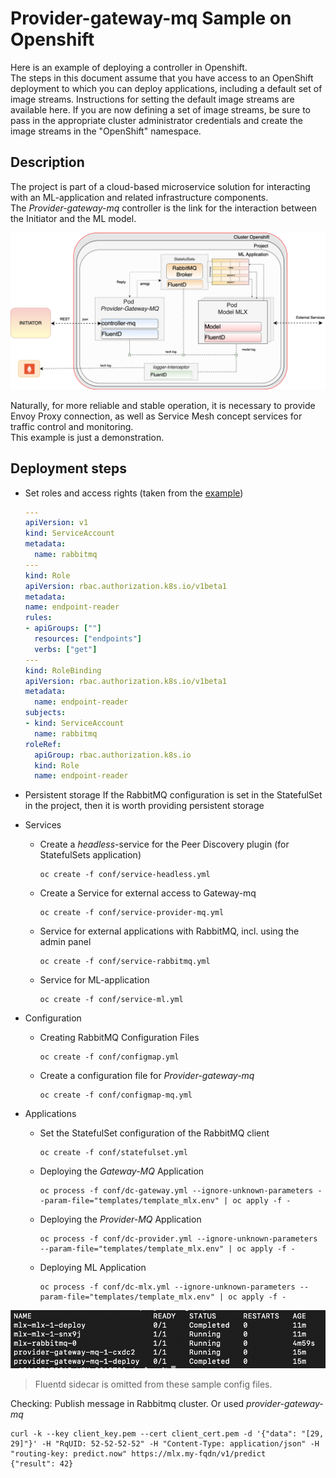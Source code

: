 # Provider-gateway-mq Sample on Openshift

Here is an example of deploying a controller in Openshift.  
The steps in this document assume that you have access to an OpenShift deployment to which you can deploy applications, including a default set of image streams. Instructions for setting the default image streams are available here. If you are now defining a set of image streams, be sure to pass in the appropriate cluster administrator credentials and create the image streams in the "OpenShift" namespace.

## Description

The project is part of a cloud-based microservice solution for interacting with an ML-application and related infrastructure components.  
The *Provider-gateway-mq* controller is the link for the interaction between the Initiator and the ML model.

![Image alt](https://github.com/Laztrex/provider-gateway-mq/blob/main/docs/pics/sketch_gateway_mq.png)


Naturally, for more reliable and stable operation, it is necessary to provide Envoy Proxy connection, as well as Service Mesh concept services for traffic control and monitoring.  
This example is just a demonstration.

## Deployment steps

* Set roles and access rights (taken from the [example](https://kubernetes.io/docs/reference/access-authn-authz/rbac/))
  ~~~yaml
  ---
  apiVersion: v1
  kind: ServiceAccount
  metadata:
    name: rabbitmq
  ---
  kind: Role
  apiVersion: rbac.authorization.k8s.io/v1beta1
  metadata:
  name: endpoint-reader
  rules:
  - apiGroups: [""]
    resources: ["endpoints"]
    verbs: ["get"]
  ---
  kind: RoleBinding
  apiVersion: rbac.authorization.k8s.io/v1beta1
  metadata:
    name: endpoint-reader
  subjects:
  - kind: ServiceAccount
    name: rabbitmq
  roleRef:
    apiGroup: rbac.authorization.k8s.io
    kind: Role
    name: endpoint-reader
  ~~~
  
* Persistent storage
  If the RabbitMQ configuration is set in the StatefulSet in the project, then it is worth providing persistent storage
  
* Services

  - Create a *headless*-service for the Peer Discovery plugin (for StatefulSets application)
    ~~~
    oc create -f conf/service-headless.yml
    ~~~
  - Create a Service for external access to Gateway-mq
    ~~~
    oc create -f conf/service-provider-mq.yml
    ~~~
  - Service for external applications with RabbitMQ, incl. using the admin panel
    ~~~
    oc create -f conf/service-rabbitmq.yml
    ~~~
  - Service for ML-application
    ~~~
    oc create -f conf/service-ml.yml
    ~~~

* Configuration
  
  - Creating RabbitMQ Configuration Files
    ~~~
    oc create -f conf/configmap.yml
    ~~~
    
  - Create a configuration file for *Provider-gateway-mq*
    ~~~
    oc create -f conf/configmap-mq.yml
    ~~~
  
* Applications
 
  - Set the StatefulSet configuration of the RabbitMQ client
    ~~~
    oc create -f conf/statefulset.yml
    ~~~

  - Deploying the *Gateway-MQ* Application
    ~~~
    oc process -f conf/dc-gateway.yml --ignore-unknown-parameters --param-file="templates/template_mlx.env" | oc apply -f -
    ~~~

  - Deploying the *Provider-MQ* Application
    ~~~
    oc process -f conf/dc-provider.yml --ignore-unknown-parameters --param-file="templates/template_mlx.env" | oc apply -f -
    ~~~

  - Deploying ML Application
    ~~~
    oc process -f conf/dc-mlx.yml --ignore-unknown-parameters --param-file="templates/template_mlx.env" | oc apply -f -
    ~~~

![Image alt](https://github.com/Laztrex/provider-gateway-mq/blob/main/docs/pics/pods.png)

> Fluentd sidecar is omitted from these sample config files.

Checking:
Publish message in Rabbitmq cluster.
Or used *provider-gateway-mq*

~~~
curl -k --key client_key.pem --cert client_cert.pem -d '{"data": "[29, 29]"}' -H "RqUID: 52-52-52-52" -H "Content-Type: application/json" -H "routing-key: predict.now" https://mlx.my-fqdn/v1/predict
{"result": 42}
~~~
